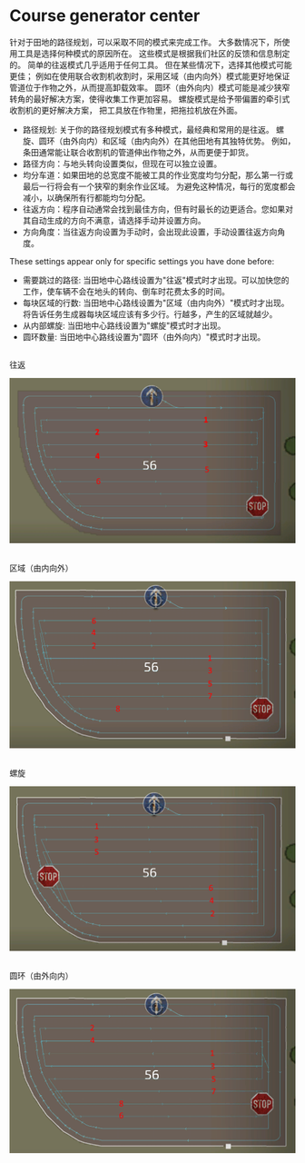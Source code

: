 # Course generator center


针对于田地的路径规划，可以采取不同的模式来完成工作。
大多数情况下，所使用工具是选择何种模式的原因所在。
这些模式是根据我们社区的反馈和信息制定的。
简单的往返模式几乎适用于任何工具。
但在某些情况下，选择其他模式可能更佳；
例如在使用联合收割机收割时，采用区域（由内向外）模式能更好地保证管道位于作物之外，从而提高卸载效率。
圆环（由外向内）模式可能是减少狭窄转角的最好解决方案，使得收集工作更加容易。
螺旋模式是给予带偏置的牵引式收割机的更好解决方案， 把工具放在作物里，把拖拉机放在外面。



- 路径规划: 关于你的路径规划模式有多种模式，最经典和常用的是往返。
          螺旋、圆环（由外向内）和区域（由内向外）在其他田地有其独特优势。
          例如，条田通常能让联合收割机的管道伸出作物之外，从而更便于卸货。
- 路径方向：与地头转向设置类似，但现在可以独立设置。
- 均分车道：如果田地的总宽度不能被工具的作业宽度均匀分配，那么第一行或最后一行将会有一个狭窄的剩余作业区域。
           为避免这种情况，每行的宽度都会减小，以确保所有行都能均匀分配。
- 往返方向：程序自动通常会找到最佳方向，但有时最长的边更适合。您如果对其自动生成的方向不满意，请选择手动并设置方向。
- 方向角度：当往返方向设置为手动时，会出现此设置，手动设置往返方向角度。

These settings appear only for specific settings you have done before:
- 需要跳过的路径: 当田地中心路线设置为"往返"模式时才出现。可以加快您的工作，使车辆不会在地头的转向、倒车时花费太多的时间。
- 每块区域的行数: 当田地中心路线设置为"区域（由内向外）"模式时才出现。将告诉任务生成器每块区域应该有多少行。行越多，产生的区域就越少。
- 从内部螺旋: 当田地中心路线设置为"螺旋"模式时才出现。
- 圆环数量: 当田地中心路线设置为"圆环（由外向内）"模式时才出现。


## 
往返


![Image](../assets/images/updown_0_0_1024_591.png)

## 
区域（由内向外）


![Image](../assets/images/lands_0_0_1024_599.png)

## 
螺旋


![Image](../assets/images/spiral_0_0_1024_590.png)

## 
圆环（由外向内）


![Image](../assets/images/racetrack_0_0_1024_589.png)

